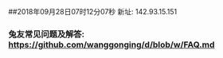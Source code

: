 ##2018年09月28日07时12分07秒 新址: 142.93.15.151
### 兔友常见问题及解答: https://github.com/wanggonging/d/blob/w/FAQ.md
